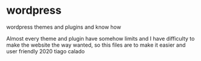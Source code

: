 # wordpress
wordpress themes and plugins and know how

Almost every theme and plugin have somehow limits and I have difficulty to make the website the way wanted, so this files are to make it easier and user friendly
2020   tiago calado

